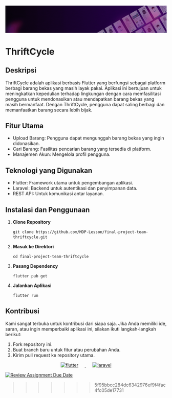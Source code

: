 
![logo](https://github.com/wahyudialfrqn/wahyudialfrqn/blob/main/bannerThriftCycle.gif)
<div>
  <h1>ThriftCycle</h1>
  <h2>Deskripsi</h2>
  <p>
    ThriftCycle adalah aplikasi berbasis Flutter yang berfungsi sebagai platform berbagi barang bekas yang masih layak pakai. 
    Aplikasi ini bertujuan untuk meningkatkan kepedulian terhadap lingkungan dengan cara memfasilitasi pengguna untuk mendonasikan 
    atau mendapatkan barang bekas yang masih bermanfaat. Dengan ThriftCycle, pengguna dapat saling berbagi dan memanfaatkan barang secara lebih bijak.
  </p>
  
  <h2>Fitur Utama</h2>
  <ul>
    <li>Upload Barang: Pengguna dapat mengunggah barang bekas yang ingin didonasikan.</li>
    <li>Cari Barang: Fasilitas pencarian barang yang tersedia di platform.</li>
    <li>Manajemen Akun: Mengelola profil pengguna.</li>
  </ul>
  
  <h2>Teknologi yang Digunakan</h2>
  <ul>
    <li>Flutter: Framework utama untuk pengembangan aplikasi.</li>
    <li>Laravel: Backend untuk autentikasi dan penyimpanan data.</li>
    <li>REST API: Untuk komunikasi antar layanan.</li>
  </ul>
  
  <h2>Instalasi dan Penggunaan</h2>
  <ol>
    <li><strong>Clone Repository</strong>
      <pre><code>git clone https://github.com/MDP-Lesson/final-project-team-thriftcycle.git</code></pre>
    </li>
    <li><strong>Masuk ke Direktori</strong>
      <pre><code>cd final-project-team-thriftcycle</code></pre>
    </li>
    <li><strong>Pasang Dependency</strong>
      <pre><code>flutter pub get</code></pre>
    </li>
    <li><strong>Jalankan Aplikasi</strong>
      <pre><code>flutter run</code></pre>
    </li>
  </ol>
  
  <h2>Kontribusi</h2>
  <p>
    Kami sangat terbuka untuk kontribusi dari siapa saja. Jika Anda memiliki ide, saran, atau ingin memperbaiki aplikasi ini, 
    silakan ikuti langkah-langkah berikut:
  </p>
  <ol>
    <li>Fork repository ini.</li>
    <li>Buat branch baru untuk fitur atau perubahan Anda.</li>
    <li>Kirim pull request ke repository utama.</li>
  </ol>
</div>
<p align="center">
  <a href="https://flutter.dev" target="_blank" rel="noreferrer">
    <img src="https://www.vectorlogo.zone/logos/flutterio/flutterio-icon.svg" alt="flutter" width="40" height="40" style="margin-right: 20px;"/>
  </a>
  <a href="https://laravel.com" target="_blank" rel="noreferrer">
    <img src="https://logospng.org/download/laravel/logo-laravel-icon-1024.png" alt="laravel" width="40" height="40" style="margin-left: 20px;"/>
  </a>
</p>

[![Review Assignment Due Date](https://classroom.github.com/assets/deadline-readme-button-22041afd0340ce965d47ae6ef1cefeee28c7c493a6346c4f15d667ab976d596c.svg)](https://classroom.github.com/a/TJito43n)
>>>>>>> 5f95bbcc284dc6342976ef9f4fac4fc05de17731
